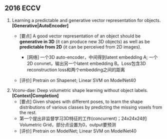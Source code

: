 ## 2016 ECCV
1. Learning a predictable and generative vector representation for objects. **[Generative|AutoEncoder]**
   - [要点] A good vector representation of an object should be **generative in 3D** (it can produce new 3D objects) 
   as well as be **predictable from 2D** (it can be perceived from 2D images).
      - [网络] 一个3D auto-encoder，中间得到latent embedding A; 一个2D convnet，输出另一个latent embedding B。Loss包含3D reconstruction loss和两个embedding之间的距离

   - [评价] Pretrain on Shapenet; Linear SVM on ModelNet40
2. Vconv-dae: Deep volumetric shape learning without object labels. **[Context|Completion]**
   - [要点] Given shapes with different poses, to learn the shape distributions of various classes by predicting the missing voxels from the rest.
   - 第一个提出非监督学习3D特征的工作(concurrent)；24x24x24的Volumetric Grid，部分点设置为0，output要预测
   - [评价] Pretrain on ModelNet; Linear SVM on ModelNet40

